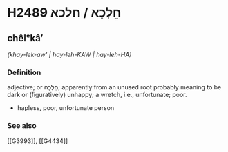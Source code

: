 # H2489 חֵלְכָא / חלכא

## chêlᵉkâʼ

_(khay-lek-aw' | hay-leh-KAW | hay-leh-HA)_

### Definition

adjective; or חֵלְכָה; apparently from an unused root probably meaning to be dark or (figuratively) unhappy; a wretch, i.e., unfortunate; poor.

- hapless, poor, unfortunate person
### See also

[[G3993]], [[G4434]]

